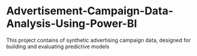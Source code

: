 # Advertisement-Campaign-Data-Analysis-Using-Power-BI

This project contains of synthetic advertising campaign data, designed for building and evaluating predictive models
